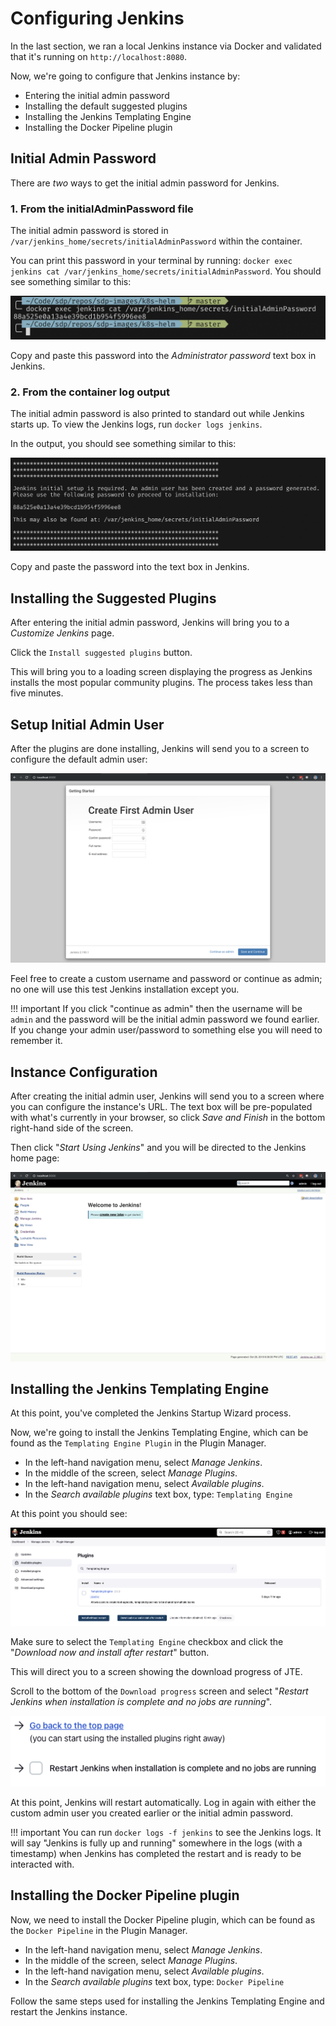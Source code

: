 # Configuring Jenkins

In the last section, we ran a local Jenkins instance via Docker and validated that it's running on `http://localhost:8080`.

Now, we're going to configure that Jenkins instance by:

* Entering the initial admin password
* Installing the default suggested plugins
* Installing the Jenkins Templating Engine
* Installing the Docker Pipeline plugin

## Initial Admin Password

There are _two_ ways to get the initial admin password for Jenkins.

### 1. From the initialAdminPassword file

The initial admin password is stored in `/var/jenkins_home/secrets/initialAdminPassword` within the container.

You can print this password in your terminal by running: `docker exec jenkins cat /var/jenkins_home/secrets/initialAdminPassword`. You should see something similar to this:

![init password](./images/cat-init-password.png)

Copy and paste this password into the _Administrator password_ text box in Jenkins.

### 2. From the container log output

The initial admin password is also printed to standard out while Jenkins starts up. To view the Jenkins logs, run `docker logs jenkins`.

In the output, you should see something similar to this:

![logs init password](./images/logs_init_password.png)

Copy and paste the password into the text box in Jenkins.

## Installing the Suggested Plugins

After entering the initial admin password, Jenkins will bring you to a _Customize Jenkins_ page.

Click the `Install suggested plugins` button.

This will bring you to a loading screen displaying the progress as Jenkins installs the most popular community plugins. The process takes less than five minutes.

## Setup Initial Admin User

After the plugins are done installing, Jenkins will send you to a screen to configure the default admin user:

![initial user](./images/initial_admin_user.png)

Feel free to create a custom username and password or continue as admin; no one will use this test Jenkins installation except you.

!!! important
    If you click "continue as admin" then the username will be `admin` and the password will be the initial admin password we found earlier. If you change your admin user/password to something else you will need to remember it.

## Instance Configuration

After creating the initial admin user, Jenkins will send you to a screen where you can configure the instance's URL. The text box will be pre-populated with what's currently in your browser, so click _Save and Finish_ in the bottom right-hand side of the screen.

Then click "_Start Using Jenkins_" and you will be directed to the Jenkins home page:

![Jenkins home page](./images/jenkins-home-page.png)

## Installing the Jenkins Templating Engine

At this point, you've completed the Jenkins Startup Wizard process.

Now, we're going to install the Jenkins Templating Engine, which can be found as the `Templating Engine Plugin` in the Plugin Manager.

* In the left-hand navigation menu, select _Manage Jenkins_.
* In the middle of the screen, select _Manage Plugins_.
* In the left-hand navigation menu, select _Available plugins_.
* In the _Search available plugins_ text box, type: `Templating Engine`

At this point you should see:

![Jenkins plugin manager](./images/jte-update-center.png)

Make sure to select the `Templating Engine` checkbox and click the "_Download now and install after restart_" button.

This will direct you to a screen showing the download progress of JTE.

Scroll to the bottom of the `Download progress` screen and select "_Restart Jenkins when installation is complete and no jobs are running_".

![Jenkins restart prompt](./images/restart-post-install-jte.png)

At this point, Jenkins will restart automatically. Log in again with either the custom admin user you created earlier or the initial admin password.

!!! important
    You can run `docker logs -f jenkins` to see the Jenkins logs. It will say "Jenkins is fully up and running" somewhere in the logs (with a timestamp) when Jenkins has completed the restart and is ready to be interacted with.

## Installing the Docker Pipeline plugin

Now, we need to install the Docker Pipeline plugin, which can be found as the `Docker Pipeline` in the Plugin Manager.

* In the left-hand navigation menu, select _Manage Jenkins_.
* In the middle of the screen, select _Manage Plugins_.
* In the left-hand navigation menu, select _Available plugins_.
* In the _Search available plugins_ text box, type: `Docker Pipeline`

Follow the same steps used for installing the Jenkins Templating Engine and restart the Jenkins instance.
